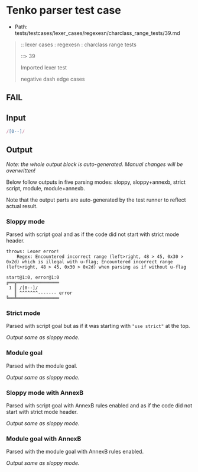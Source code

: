 # Tenko parser test case

- Path: tests/testcases/lexer_cases/regexesn/charclass_range_tests/39.md

> :: lexer cases : regexesn : charclass range tests
>
> ::> 39
>
> Imported lexer test
>
> negative dash edge cases

## FAIL

## Input

`````js
/[0--]/
`````

## Output

_Note: the whole output block is auto-generated. Manual changes will be overwritten!_

Below follow outputs in five parsing modes: sloppy, sloppy+annexb, strict script, module, module+annexb.

Note that the output parts are auto-generated by the test runner to reflect actual result.

### Sloppy mode

Parsed with script goal and as if the code did not start with strict mode header.

`````
throws: Lexer error!
    Regex: Encountered incorrect range (left>right, 48 > 45, 0x30 > 0x2d) which is illegal with u-flag; Encountered incorrect range (left>right, 48 > 45, 0x30 > 0x2d) when parsing as if without u-flag

start@1:0, error@1:0
╔══╦════════════════
 1 ║ /[0--]/
   ║ ^^^^^^^------- error
╚══╩════════════════

`````

### Strict mode

Parsed with script goal but as if it was starting with `"use strict"` at the top.

_Output same as sloppy mode._

### Module goal

Parsed with the module goal.

_Output same as sloppy mode._

### Sloppy mode with AnnexB

Parsed with script goal with AnnexB rules enabled and as if the code did not start with strict mode header.

_Output same as sloppy mode._

### Module goal with AnnexB

Parsed with the module goal with AnnexB rules enabled.

_Output same as sloppy mode._
